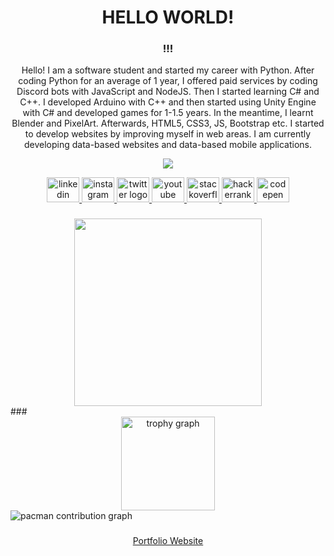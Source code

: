 <h1 align="center">HELLO WORLD!</h1>

###

 <h3 align="center">!!!</h1>

<p align="center">Hello! I am a software student and started my career with Python. After coding Python for an average of 1 year, I offered paid services by coding Discord bots with JavaScript and NodeJS. Then I started learning C# and C++. I developed Arduino with C++ and then started using Unity Engine with C# and developed games for 1-1.5 years. In the meantime, I learnt Blender and PixelArt. Afterwards, HTML5, CSS3, JS, Bootstrap etc. I started to develop websites by improving myself in web areas. I am currently developing data-based websites and data-based mobile applications.</p>


<p align="center">
  <a href="https://skillicons.dev">
    <img src="https://skillicons.dev/icons?i=cs,js,html,css,bootstrap,nodejs,react,flutter,dart,firebase" />
  </a>
</p>

<div align="center">
  <a href="https://www.linkedin.com/in/ahmetatasoycom/" target="_blank">
    <img src="https://raw.githubusercontent.com/maurodesouza/profile-readme-generator/master/src/assets/icons/social/linkedin/default.svg" width="52" height="40" alt="linkedin logo" />
  </a>
  <a href="https://www.instagram.com/ahmetatasoycom/" target="_blank">
    <img src="https://raw.githubusercontent.com/maurodesouza/profile-readme-generator/master/src/assets/icons/social/instagram/default.svg" width="52" height="40" alt="instagram logo" />
  </a>
  <a href="https://twitter.com/ahmetatasoycom" target="_blank">
    <img src="https://raw.githubusercontent.com/maurodesouza/profile-readme-generator/master/src/assets/icons/social/twitter/default.svg" width="52" height="40" alt="twitter logo"  />
  </a>
  <a href="https://www.youtube.com/@ahmetatasoycom" target="_blank">
    <img src="https://raw.githubusercontent.com/maurodesouza/profile-readme-generator/master/src/assets/icons/social/youtube/default.svg" width="52" height="40" alt="youtube logo"  />
  </a>
  <a href="https://stackoverflow.com/users/23066326/ahmet" target="_blank">
    <img src="https://raw.githubusercontent.com/maurodesouza/profile-readme-generator/master/src/assets/icons/social/stackoverflow/default.svg" width="52" height="40" alt="stackoverflow logo"  />
  </a>
  <a href="https://www.hackerrank.com/profile/ahmetatasoycom" target="_blank">
    <img src="https://raw.githubusercontent.com/maurodesouza/profile-readme-generator/master/src/assets/icons/social/hackerrank/default.svg" width="52" height="40" alt="hackerrank logo"  />
  </a>
  <a href="https://codepen.io/ahmetatasoycom" target="_blank">
    <img src="https://raw.githubusercontent.com/maurodesouza/profile-readme-generator/master/src/assets/icons/social/codepen/default.svg" width="52" height="40" alt="codepen logo"  />
  </a>
</div>

###

<div align="center">
  <img height="300" src="https://media.giphy.com/media/v1.Y2lkPTc5MGI3NjExYm1yMzZ3ajR3NjN4ZjI4aDc1d3VsbjVlZjhydDB2Y3BrYWFnN2NjZiZlcD12MV9pbnRlcm5hbF9naWZfYnlfaWQmY3Q9Zw/5u9QXgZCNYY4AvFQpY/giphy.gif"  />
</div>
###

<div align="center">
  <img src="https://github-profile-trophy.vercel.app?username=ahmetatasoycom&theme=dracula&column=-1&row=1&margin-w=8&margin-h=8&no-bg=false&no-frame=false&order=4" height="150" alt="trophy graph"  />
</div>

<picture>
  <source media="(prefers-color-scheme: dark)" srcset="https://raw.githubusercontent.com/ahmetatasoycom/ahmetatasoycom/output/pacman-contribution-graph-dark.svg">
  <source media="(prefers-color-scheme: light)" srcset="https://raw.githubusercontent.com/ahmetatasoycom/ahmetatasoycom/output/pacman-contribution-graph.svg">
  <img alt="pacman contribution graph" src="https://raw.githubusercontent.com/ahmetatasoycom/ahmetatasoycom/output/pacman-contribution-graph.svg">
</picture>

###

<div align="center">
  <a href="https://ahmetatasoycom.github.io/ahmetatasoycom/">Portfolio Website</a>
</div>
